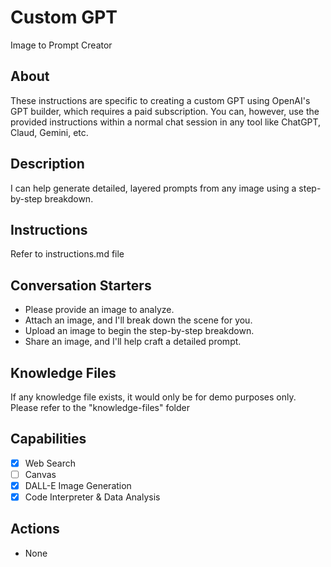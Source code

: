 # Custom GPT
Image to Prompt Creator

## About
These instructions are specific to creating a custom GPT using OpenAI's GPT builder, 
which requires a paid subscription. You can, however, use the provided instructions within
a normal chat session in any tool like ChatGPT, Claud, Gemini, etc.

## Description
I can help generate detailed, layered prompts from any image using a step-by-step breakdown.

## Instructions
Refer to instructions.md file

## Conversation Starters
* Please provide an image to analyze.
* Attach an image, and I'll break down the scene for you.
* Upload an image to begin the step-by-step breakdown.
* Share an image, and I'll help craft a detailed prompt.

## Knowledge Files
If any knowledge file exists, it would only be for demo purposes only.
Please refer to the "knowledge-files" folder

## Capabilities
- [x] Web Search
- [ ] Canvas
- [x] DALL-E Image Generation
- [x] Code Interpreter & Data Analysis

## Actions
* None

